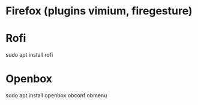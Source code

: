 # Firefox (plugins vimium, firegesture)

# Rofi
sudo apt install rofi

# Openbox
sudo apt install openbox obconf obmenu

